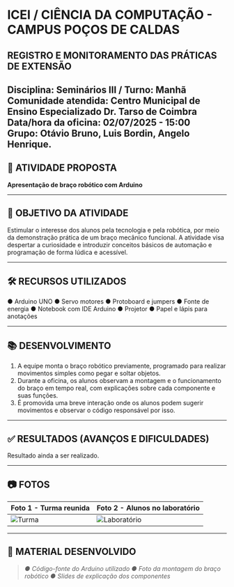 # ICEI / CIÊNCIA DA COMPUTAÇÃO - CAMPUS POÇOS DE CALDAS  
## REGISTRO E MONITORAMENTO DAS PRÁTICAS DE EXTENSÃO

**Disciplina: Seminários III / Turno: Manhã**
**Comunidade atendida:** Centro Municipal de Ensino Especializado Dr. Tarso de Coimbra  
**Data/hora da oficina:** 02/07/2025 - 15:00  
**Grupo:** Otávio Bruno, Luis Bordin, Angelo Henrique.
---

## 🧠 ATIVIDADE PROPOSTA
**Apresentação de braço robótico com Arduino**

---

## 🎯 OBJETIVO DA ATIVIDADE
Estimular o interesse dos alunos pela tecnologia e pela robótica, por meio da demonstração prática de um braço mecânico funcional. A atividade visa despertar a curiosidade e introduzir conceitos básicos de automação e programação de forma lúdica e acessível.

---

## 🛠️ RECURSOS UTILIZADOS
● Arduino UNO
● Servo motores
● Protoboard e jumpers
● Fonte de energia
● Notebook com IDE Arduino
● Projetor
● Papel e lápis para anotações

---

## 📚 DESENVOLVIMENTO
1. A equipe monta o braço robótico previamente, programado para realizar movimentos simples como pegar e soltar objetos.
2. Durante a oficina, os alunos observam a montagem e o funcionamento do braço em tempo real, com explicações sobre cada componente e suas funções.
3. É promovida uma breve interação onde os alunos podem sugerir movimentos e observar o código responsável por isso.

---

## ✅ RESULTADOS (AVANÇOS E DIFICULDADES)
Resultado ainda a ser realizado.

---

## 📷 FOTOS
| Foto 1 - Turma reunida | Foto 2 - Alunos no laboratório |
|------------------------|-------------------------------|
| ![Turma](fotos/turma.jpg) | ![Laboratório](fotos/laboratorio.jpg) |

---

## 📎 MATERIAL DESENVOLVIDO
> *● Código-fonte do Arduino utilizado
● Foto da montagem do braço robótico
● Slides de explicação dos componentes*
